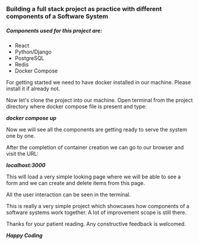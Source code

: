 ### Building a full stack project as practice with different components of a Software System


##### Components used for this project are:

- React
- Python/Django
- PostgreSQL
- Redis
- Docker Compose

For getting started we need to have docker installed in our machine. Please install it if already not.

Now let's clone the project into our machine. Open terminal from the project directory where docker compose file is present and type: 

***docker compose up***

Now we will see all the components are getting ready to serve the system one by one.

After the completion of container creation we can go to our browser and visit the URL:

***localhost:3000***

This will load a very simple looking page where we will be able to see a form and we can create and delete items from this page.

All the user interaction can be seen in the terminal.

This is really a very simple project which showcases how components of a software systems work together. A lot of improvement scope is still there.

Thanks for your patient reading. Any constructive feedback is welcomed.

***Happy Coding***